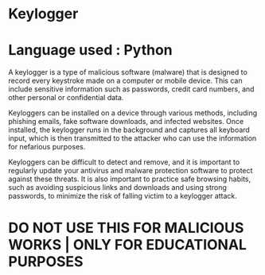 
# Keylogger 
# Language used : Python

A keylogger is a type of malicious software (malware) that is designed to record every keystroke made on a computer or mobile device. This can include sensitive information such as passwords, credit card numbers, and other personal or confidential data.

Keyloggers can be installed on a device through various methods, including phishing emails, fake software downloads, and infected websites. Once installed, the keylogger runs in the background and captures all keyboard input, which is then transmitted to the attacker who can use the information for nefarious purposes.

Keyloggers can be difficult to detect and remove, and it is important to regularly update your antivirus and malware protection software to protect against these threats. It is also important to practice safe browsing habits, such as avoiding suspicious links and downloads and using strong passwords, to minimize the risk of falling victim to a keylogger attack.


# DO NOT USE THIS FOR MALICIOUS WORKS | ONLY FOR EDUCATIONAL PURPOSES